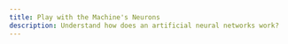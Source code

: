 ```yaml
---
title: Play with the Machine's Neurons
description: Understand how does an artificial neural networks work?
---
```

